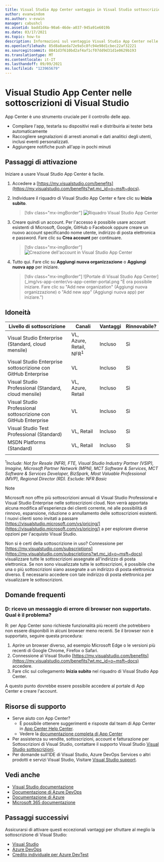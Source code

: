 ```yaml
---
title: Visual Studio App Center vantaggio in Visual Studio sottoscrizioni | Microsoft Docs
author: evanwindom
ms.author: v-evwin
manager: cabushcl
ms.assetid: badd1d4a-90a6-46de-a037-945a91e6019b
ms.date: 03/17/2021
ms.topic: how-to
description: Informazioni sul vantaggio Visual Studio App Center nelle sottoscrizioni di Visual Studio.
ms.openlocfilehash: 85d8a8aeda72e9a5c8fc94e98d1cbec22af32221
ms.sourcegitcommit: 0841d3f610bd2af4af1cf07dd9d31d1e0629b193
ms.translationtype: MT
ms.contentlocale: it-IT
ms.lasthandoff: 09/09/2021
ms.locfileid: "123965679"
---
```

# <a name="visual-studio-app-center-in-visual-studio-subscriptions"></a>Visual Studio App Center nelle sottoscrizioni di Visual Studio

App Center è uno strumento cruciale per il controllo delle app.

- Compilare l'app, testarla su dispositivi reali e distribuirla ai tester beta automaticamente
- Raccogliere segnalazioni di arresti anomali e dati analitici degli utenti, inclusi eventi personalizzati.
- Aggiungere notifiche push all'app in pochi minuti

## <a name="activation-steps"></a>Passaggi di attivazione
Iniziare a usare Visual Studio App Center è facile.
1. Accedere a [https://my.visualstudio.com/benefits](https://my.visualstudio.com/benefits?wt.mc_id=o~msft~docs).

2. Individuare il riquadro di Visual Studio App Center e fare clic su **Inizia subito**.
    > [!div class="mx-imgBorder"]
    > ![Riquadro Visual Studio App Center](_img/vs-app-center/vs-app-center-tile.png "Fare clic su &quot;Inizia&quot; nel riquadro Visual Studio App Center.")

3. Creare quindi un account.  Per l'accesso è possibile usare account esistenti di Microsoft, Google, GitHub o Facebook oppure creare un nuovo account specificando nome utente, indirizzo di posta elettronica e password.  Fare clic su **Crea account** per continuare.
    > [!div class="mx-imgBorder"]
    > ![Creazione dell'account in Visual Studio App Center](_img/vs-app-center/vs-app-center-create-account.png "Scegliere la modalità di accesso.")

4. Tutto qui.  Fare clic su **Aggiungi nuova organizzazione** o **Aggiungi nuova app** per iniziare.
    > [!div class="mx-imgBorder"]
    > ![Portale di Visual Studio App Center](_img/vs-app-center/vs-app-center-portal.png "È ora possibile iniziare.  Fare clic su "Add new organization" (Aggiungi nuova organizzazione) o "Add new app" (Aggiungi nuova app) per iniziare.")

## <a name="eligibility"></a>Idoneità

| Livello di sottoscrizione                                                 |     Canali                                            | Vantaggi                                                          | Rinnovabile?    |
|--------------------------------------------------------------------|---------------------------------------------------------|------------------------------------------------------------------|---------------|
| Visual Studio Enterprise (Standard, cloud mensile)   | VL, Azure, Retail, NFR<sup>1</sup> | Incluso       |  Sì          |
| Visual Studio Enterprise sottoscrizione con GitHub Enterprise  | VL | Incluso       |  Sì          |
| Visual Studio Professional (Standard, cloud mensile) | VL, Azure, Retail                                       | Incluso                                                            |Sì |
| Visual Studio Professional sottoscrizione con GitHub Enterprise | VL                                      | Incluso                                                            |Sì |
| Visual Studio Test Professional (Standard)                         | VL, Retail                                              | Incluso                                                            |Sì |
| MSDN Platforms (Standard)                                          | VL, Retail                                              | Incluso                                                            |Sì |
||

<sup>1</sup>*Include: Not for Resale (NFR), FTE, Visual Studio Industry Partner (VSIP), Imagine, Microsoft Partner Network (MPN), MCT Software & Services, MCT Software & Services Developer, BizSpark, Most Valuable Professional (MVP), Regional Director (RD).  Esclude: NFR Basic*  

> [!NOTE]
> Microsoft non offre più sottoscrizioni annuali di Visual Studio Professional e Visual Studio Enterprise nelle sottoscrizioni cloud. Non verrà apportata alcuna modifica all'esperienza dei clienti corrente, né alle possibilità di rinnovo, espansione, riduzione o annullamento delle sottoscrizioni esistenti. I nuovi clienti sono invitati a passare [https://visualstudio.microsoft.com/vs/pricing/](https://visualstudio.microsoft.com/vs/pricing/) a per esplorare diverse opzioni per l'acquisto Visual Studio.

Non si è certi della sottoscrizione in uso?  Connessione per [https://my.visualstudio.com/subscriptions](https://my.visualstudio.com/subscriptions?wt.mc_id=o~msft~docs) visualizzare tutte le sottoscrizioni assegnate all'indirizzo di posta elettronica. Se non sono visualizzate tutte le sottoscrizioni, è possibile che una o più sottoscrizioni siano assegnate a un indirizzo di posta elettronica diverso.  È necessario accedere con tale indirizzo di posta elettronica per visualizzare le sottoscrizioni.

## <a name="frequently-asked-questions"></a>Domande frequenti

### <a name="q--i-get-an-error-that-my-browser-is-unsupported--whats-wrong"></a>D: ricevo un messaggio di errore di browser non supportato.  Qual è il problema?
R: per App Center sono richieste funzionalità più recenti che potrebbero non essere disponibili in alcuni browser meno recenti.  Se il browser non è supportato, seguire questa procedura:
1. Aprire un browser diverso, ad esempio Microsoft Edge o le versioni più recenti di Google Chrome, Firefox o Safari.
2. Connessione al Visual Studio [https://my.visualstudio.com/benefits](https://my.visualstudio.com/benefits?wt.mc_id=o~msft~docs) accedere.
3. Fare clic sul collegamento **Inizia subito** nel riquadro di Visual Studio App Center.

A questo punto dovrebbe essere possibile accedere al portale di App Center e creare l'account.

## <a name="support-resources"></a>Risorse di supporto
- Serve aiuto con App Center?
  - È possibile ottenere suggerimenti e risposte dal team di App Center in [App Center Help Center](https://intercom.help/appcenter/).
  - Vedere la [documentazione completa di App Center](/appcenter/)
- Per assistenza su vendite, sottoscrizioni, account e fatturazione per Sottoscrizioni di Visual Studio, contattare il supporto Visual Studio [Visual Studio sottoscrizioni](https://my.visualstudio.com/gethelp).
- Per domande sull'IDE di Visual Studio, Azure DevOps Services o altri prodotti e servizi Visual Studio,  Visitare [Visual Studio support](https://visualstudio.microsoft.com/support/).

## <a name="see-also"></a>Vedi anche
- [Visual Studio documentazione](/visualstudio/)
- [Documentazione di Azure DevOps](/azure/devops/)
- [Documentazione di Azure](/azure/)
- [Microsoft 365 documentazione](/microsoft-365/)

## <a name="next-steps"></a>Passaggi successivi
Assicurarsi di attivare questi eccezionali vantaggi per sfruttare al meglio la sottoscrizione di Visual Studio:
- [Visual Studio](vs-ide-benefit.md)
- [Azure DevOps](vs-azure-devops.md)
- [Credito individuale per Azure DevTest](vs-azure.md)